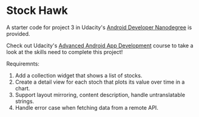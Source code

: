 # Stock Hawk

A starter code for project 3 in Udacity's [Android Developer Nanodegree](https://www.udacity.com/course/android-developer-nanodegree-by-google--nd801) is provided. 

Check out Udacity's [Advanced Android App Development](https://www.udacity.com/course/advanced-android-app-development--ud855) course to take a look at the skills need to complete this project!

Requiremnts: 
1. Add a collection widget that shows a list of stocks.
2. Create a detail view for each stoch that plots its value over time in a chart.
3. Support layout mirroring, content description, handle untranslatable strings.
4. Handle error case when fetching data from a remote API.

